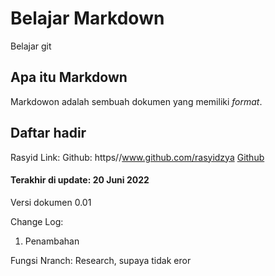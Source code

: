 # Belajar Markdown
Belajar git

## Apa itu Markdown
Markdowon adalah sembuah dokumen yang memiliki _format_.

## Daftar hadir
Rasyid
Link: Github: https//www.github.com/rasyidzya
[Github](https//www.github.com/rasyidzya)

#### Terakhir di update: 20 Juni 2022
Versi dokumen 0.01

Change Log:
1. Penambahan

Fungsi Nranch:
Research, supaya tidak eror
